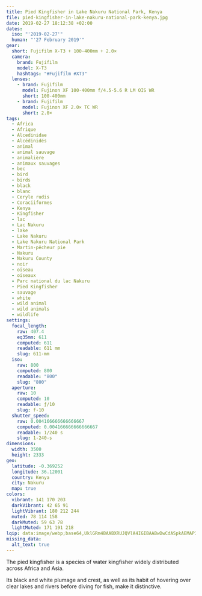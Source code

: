 ```yaml
---
title: Pied Kingfisher in Lake Nakuru National Park, Kenya
file: pied-kingfisher-in-lake-nakuru-national-park-kenya.jpg
date: 2019-02-27 18:12:38 +02:00
dates:
  iso: "'2019-02-27'"
  human: "'27 February 2019'"
gear:
  short: Fujifilm X-T3 + 100-400mm + 2.0×
  camera:
    brand: Fujifilm
    model: X-T3
    hashtags: "#Fujifilm #XT3"
  lenses:
    - brand: Fujifilm
      model: Fujinon XF 100-400mm f/4.5-5.6 R LM OIS WR
      short: 100-400mm
    - brand: Fujifilm
      model: Fujinon XF 2.0× TC WR
      short: 2.0×
tags:
  - Africa
  - Afrique
  - Alcedinidae
  - Alcédinidés
  - animal
  - animal sauvage
  - animalière
  - animaux sauvages
  - bec
  - bird
  - birds
  - black
  - blanc
  - Ceryle rudis
  - Coraciiformes
  - Kenya
  - Kingfisher
  - lac
  - Lac Nakuru
  - lake
  - Lake Nakuru
  - Lake Nakuru National Park
  - Martin-pêcheur pie
  - Nakuru
  - Nakuru County
  - noir
  - oiseau
  - oiseaux
  - Parc national du lac Nakuru
  - Pied Kingfisher
  - sauvage
  - white
  - wild animal
  - wild animals
  - wildlife
settings:
  focal_length:
    raw: 407.4
    eq35mm: 611
    computed: 611
    readable: 611 mm
    slug: 611-mm
  iso:
    raw: 800
    computed: 800
    readable: "800"
    slug: "800"
  aperture:
    raw: 10
    computed: 10
    readable: ƒ/10
    slug: f-10
  shutter_speed:
    raw: 0.004166666666666667
    computed: 0.004166666666666667
    readable: 1/240 s
    slug: 1-240-s
dimensions:
  width: 3500
  height: 2333
geo:
  latitude: -0.369252
  longitude: 36.12001
  country: Kenya
  city: Nakuru
  map: true
colors:
  vibrant: 141 170 203
  darkVibrant: 42 65 91
  lightVibrant: 180 212 244
  muted: 78 114 158
  darkMuted: 59 63 78
  lightMuted: 171 191 218
lqip: data:image/webp;base64,UklGRm4BAABXRUJQVlA4IGIBAABwDwCdASpkAEMAP3Gex1k0qyilMzPcApAuCWUA1BQ+fizsTFgEP9fUdBZmi1qUveLgM+0y8id+fD53/djTpTwRGlOHO41owyEW9F0rEqG1SDfTSKxgzEG63TdaNfiaF4RERlEN0Nk7ArgavltFFORa4jkXmwwP82QwOqwRSPZHJ70hfiAA/umt9snel+Iu5yFH2s7SqEJ9vuE84LzjiZ7nRxV3qlcC3z7PHQbSOGiLO0hJRxKXqqrjsYkddo7O6L0iIiQrcRwKcIBCTDOnc6GgBJ2ZvvnsNjqcKL6Owi2P85JY6hxIjwidD9My8EGxD0BbBJ/5xOsN5LXc/SmlSRFMaOqHUGXw13PLXJ8UCJUrOBDeN+vvvRbbZMq0B1UIzbq5oTb7tUh1qGtKl4ech2+qM9HiqCYViluFLLcWW9AGCDnBwPEnLVoHUP2xKsrBu/nRfA11VTBgMkaNaEhq9aQcQAA=
missing_data:
  alt_text: true
---
```


The pied kingfisher is a species of water kingfisher widely distributed across Africa and Asia.

Its black and white plumage and crest, as well as its habit of hovering over clear lakes and rivers before diving for fish, make it distinctive.
